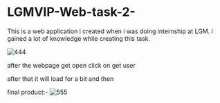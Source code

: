 # LGMVIP-Web-task-2-
This is a web application i created when i was doing internship at LGM.
i gained a lot of knowledge while creating this task.



![444](https://user-images.githubusercontent.com/108059099/181824266-82424c6d-a183-498d-bc09-d9166cf156bf.JPG)

after the webpage get open click on get user

after that it will load for a bit and then 




final product:-
![555](https://user-images.githubusercontent.com/108059099/181824328-a0ef481b-9e74-4143-b0d7-22118b5b98db.JPG)
